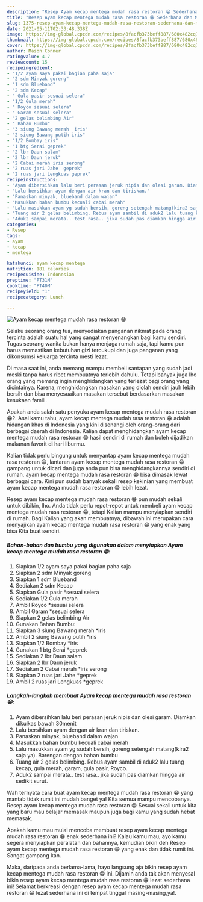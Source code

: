 ```yaml
---
description: "Resep Ayam kecap mentega mudah rasa restoran 😁 Sederhana dan Mudah Dibuat"
title: "Resep Ayam kecap mentega mudah rasa restoran 😁 Sederhana dan Mudah Dibuat"
slug: 1375-resep-ayam-kecap-mentega-mudah-rasa-restoran-sederhana-dan-mudah-dibuat
date: 2021-05-11T02:33:48.338Z
image: https://img-global.cpcdn.com/recipes/8facfb373beff887/680x482cq70/ayam-kecap-mentega-mudah-rasa-restoran-😁-foto-resep-utama.jpg
thumbnail: https://img-global.cpcdn.com/recipes/8facfb373beff887/680x482cq70/ayam-kecap-mentega-mudah-rasa-restoran-😁-foto-resep-utama.jpg
cover: https://img-global.cpcdn.com/recipes/8facfb373beff887/680x482cq70/ayam-kecap-mentega-mudah-rasa-restoran-😁-foto-resep-utama.jpg
author: Mason Conner
ratingvalue: 4.7
reviewcount: 15
recipeingredient:
- "1/2 ayam saya pakai bagian paha saja"
- "2 sdm Minyak goreng"
- "1 sdm Blueband"
- "2 sdm Kecap"
- " Gula pasir sesuai selera"
- "1/2 Gula merah"
- " Royco sesuai selera"
- " Garam sesuai selera"
- "2 gelas belimbing Air"
- " Bahan Bumbu"
- "3 siung Bawang merah  iris"
- "2 siung Bawang putih iris"
- "1/2 Bombay iris"
- "1 btg Serai geprek"
- "2 lbr Daun salam"
- "2 lbr Daun jeruk"
- "2 Cabai merah iris serong"
- "2 ruas jari Jahe  geprek"
- "2 ruas jari Lengkuas geprek"
recipeinstructions:
- "Ayam dibersihkan lalu beri perasan jeruk nipis dan olesi garam. Diamkan dikulkas bawah 30menit"
- "Lalu bersihkan ayam dengan air kran dan tiriskan."
- "Panaskan minyak, blueband dalam wajan"
- "Masukkan bahan bumbu kecuali cabai merah"
- "Lalu masukkan ayam yg sudah bersih, goreng setengah matang(kira2 saja ya). Barengan dengan bahan bumbu"
- "Tuang air 2 gelas belimbing. Rebus ayam sambil di aduk2 lalu tuang kecap, gula merah, garam, gula pasir, Royco."
- "Aduk2 sampai merata.. test rasa.. jika sudah pas diamkan hingga air sedikit surut."
categories:
- Resep
tags:
- ayam
- kecap
- mentega

katakunci: ayam kecap mentega 
nutrition: 181 calories
recipecuisine: Indonesian
preptime: "PT31M"
cooktime: "PT40M"
recipeyield: "1"
recipecategory: Lunch

---
```



![Ayam kecap mentega mudah rasa restoran 😁](https://img-global.cpcdn.com/recipes/8facfb373beff887/680x482cq70/ayam-kecap-mentega-mudah-rasa-restoran-😁-foto-resep-utama.jpg)

Selaku seorang orang tua, menyediakan panganan nikmat pada orang tercinta adalah suatu hal yang sangat menyenangkan bagi kamu sendiri. Tugas seorang  wanita bukan hanya menjaga rumah saja, tapi kamu pun harus memastikan kebutuhan gizi tercukupi dan juga panganan yang dikonsumsi keluarga tercinta mesti lezat.

Di masa  saat ini, anda memang mampu membeli santapan yang sudah jadi meski tanpa harus ribet membuatnya terlebih dahulu. Tetapi banyak juga lho orang yang memang ingin menghidangkan yang terlezat bagi orang yang dicintainya. Karena, menghidangkan masakan yang diolah sendiri jauh lebih bersih dan bisa menyesuaikan masakan tersebut berdasarkan masakan kesukaan famili. 



Apakah anda salah satu penyuka ayam kecap mentega mudah rasa restoran 😁?. Asal kamu tahu, ayam kecap mentega mudah rasa restoran 😁 adalah hidangan khas di Indonesia yang kini disenangi oleh orang-orang dari berbagai daerah di Indonesia. Kalian dapat menghidangkan ayam kecap mentega mudah rasa restoran 😁 hasil sendiri di rumah dan boleh dijadikan makanan favorit di hari liburmu.

Kalian tidak perlu bingung untuk menyantap ayam kecap mentega mudah rasa restoran 😁, lantaran ayam kecap mentega mudah rasa restoran 😁 gampang untuk dicari dan juga anda pun bisa menghidangkannya sendiri di rumah. ayam kecap mentega mudah rasa restoran 😁 bisa dimasak lewat berbagai cara. Kini pun sudah banyak sekali resep kekinian yang membuat ayam kecap mentega mudah rasa restoran 😁 lebih lezat.

Resep ayam kecap mentega mudah rasa restoran 😁 pun mudah sekali untuk dibikin, lho. Anda tidak perlu repot-repot untuk membeli ayam kecap mentega mudah rasa restoran 😁, tetapi Kalian mampu menyiapkan sendiri di rumah. Bagi Kalian yang akan membuatnya, dibawah ini merupakan cara menyajikan ayam kecap mentega mudah rasa restoran 😁 yang enak yang bisa Kita buat sendiri.

<!--inarticleads1-->

##### Bahan-bahan dan bumbu yang digunakan dalam menyiapkan Ayam kecap mentega mudah rasa restoran 😁:

1. Siapkan 1/2 ayam saya pakai bagian paha saja
1. Siapkan 2 sdm Minyak goreng
1. Siapkan 1 sdm Blueband
1. Sediakan 2 sdm Kecap
1. Siapkan  Gula pasir *sesuai selera
1. Sediakan 1/2 Gula merah
1. Ambil  Royco *sesuai selera
1. Ambil  Garam *sesuai selera
1. Siapkan 2 gelas belimbing Air
1. Gunakan  Bahan Bumbu:
1. Siapkan 3 siung Bawang merah  *iris
1. Ambil 2 siung Bawang putih *iris
1. Siapkan 1/2 Bombay *iris
1. Gunakan 1 btg Serai *geprek
1. Sediakan 2 lbr Daun salam
1. Siapkan 2 lbr Daun jeruk
1. Sediakan 2 Cabai merah *iris serong
1. Siapkan 2 ruas jari Jahe  *geprek
1. Ambil 2 ruas jari Lengkuas *geprek




<!--inarticleads2-->

##### Langkah-langkah membuat Ayam kecap mentega mudah rasa restoran 😁:

1. Ayam dibersihkan lalu beri perasan jeruk nipis dan olesi garam. Diamkan dikulkas bawah 30menit
1. Lalu bersihkan ayam dengan air kran dan tiriskan.
1. Panaskan minyak, blueband dalam wajan
1. Masukkan bahan bumbu kecuali cabai merah
1. Lalu masukkan ayam yg sudah bersih, goreng setengah matang(kira2 saja ya). Barengan dengan bahan bumbu
1. Tuang air 2 gelas belimbing. Rebus ayam sambil di aduk2 lalu tuang kecap, gula merah, garam, gula pasir, Royco.
1. Aduk2 sampai merata.. test rasa.. jika sudah pas diamkan hingga air sedikit surut.




Wah ternyata cara buat ayam kecap mentega mudah rasa restoran 😁 yang mantab tidak rumit ini mudah banget ya! Kita semua mampu mencobanya. Resep ayam kecap mentega mudah rasa restoran 😁 Sesuai sekali untuk kita yang baru mau belajar memasak maupun juga bagi kamu yang sudah hebat memasak.

Apakah kamu mau mulai mencoba membuat resep ayam kecap mentega mudah rasa restoran 😁 enak sederhana ini? Kalau kamu mau, ayo kamu segera menyiapkan peralatan dan bahannya, kemudian bikin deh Resep ayam kecap mentega mudah rasa restoran 😁 yang enak dan tidak rumit ini. Sangat gampang kan. 

Maka, daripada anda berlama-lama, hayo langsung aja bikin resep ayam kecap mentega mudah rasa restoran 😁 ini. Dijamin anda tak akan menyesal bikin resep ayam kecap mentega mudah rasa restoran 😁 lezat sederhana ini! Selamat berkreasi dengan resep ayam kecap mentega mudah rasa restoran 😁 lezat sederhana ini di tempat tinggal masing-masing,ya!.

